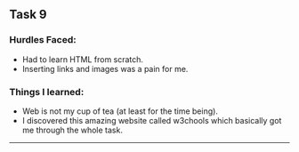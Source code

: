 ## Task 9
  
  ### Hurdles Faced:
  
  * Had to learn HTML from scratch.
  * Inserting links and images was a pain for me.
  
  ### Things I learned:
  
  * Web is not my cup of tea (at least for the time being).
  * I discovered this amazing website called w3chools which basically got me through the whole task.
***
